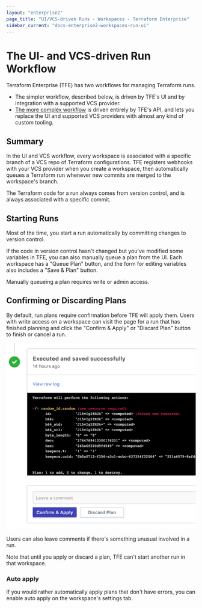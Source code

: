 ```yaml
---
layout: "enterprise2"
page_title: "UI/VCS-driven Runs - Workspaces - Terraform Enterprise"
sidebar_current: "docs-enterprise2-workspaces-run-ui"
---
```


# The UI- and VCS-driven Run Workflow

Terraform Enterprise (TFE) has two workflows for managing Terraform runs.

- The simpler workflow, described below, is driven by TFE's UI and by integration with a supported VCS provider.
- [The more complex workflow](./run-api.html) is driven entirely by TFE's API, and lets you replace the UI and supported VCS providers with almost any kind of custom tooling.

## Summary

In the UI and VCS workflow, every workspace is associated with a specific branch of a VCS repo of Terraform configurations. TFE registers webhooks with your VCS provider when you create a workspace, then automatically queues a Terraform run whenever new commits are merged to the workspace's branch.

The Terraform code for a run always comes from version control, and is always associated with a specific commit.

## Starting Runs

Most of the time, you start a run automatically by committing changes to version control.

If the code in version control hasn't changed but you've modified some variables in TFE, you can also manually queue a plan from the UI. Each workspace has a "Queue Plan" button, and the form for editing variables also includes a "Save & Plan" button.

Manually queueing a plan requires write or admin access.

## Confirming or Discarding Plans

By default, run plans require confirmation before TFE will apply them. Users with write access on a workspace can visit the page for a run that has finished planning and click the "Confirm & Apply" or "Discard Plan" button to finish or cancel a run.

![confirm button](./images/runs-confirm.png)

Users can also leave comments if there's something unusual involved in a run.

Note that until you apply or discard a plan, TFE can't start another run in that workspace.

### Auto apply

If you would rather automatically apply plans that don't have errors, you can enable auto apply on the workspace's settings tab.
